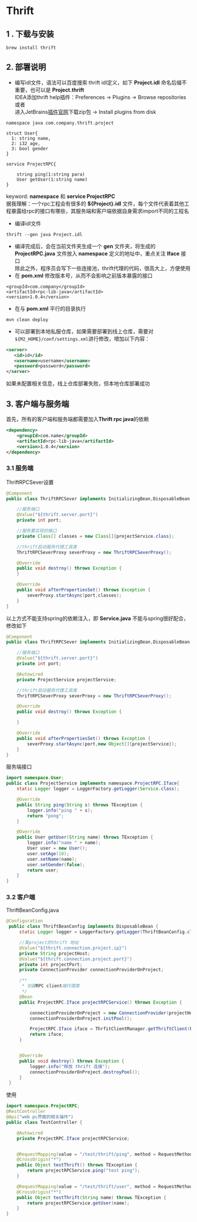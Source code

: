 # Thrift

## 1 . 下载与安装
```
brew install thrift
```
## 2. 部署说明
* 编写idl文件，语法可以百度搜索 thrift idl定义，如下 **Project.idl**
命名后缀不重要，也可以是 **Project.thrift** <br/>
IDEA添加thrift help插件：Preferences -> Plugins -> Browse repositories或者<br/>
进入JetBrains[插件官网](http://plugins.jetbrains.com)下载zip包 -> Install plugins from disk

```idl
namespace java com.company.thrift.project

struct User{
  1: string name,
  2: i32 age,
  3: bool gender
}

service ProjectRPC{

    string ping(1:string para)
    User getUser(1:string name)
}
```
keyword: **namespace** 和 **service ProjectRPC** <br/>
据我理解：一个rpc工程会有很多的 **${Project}.idl** 文件，每个文件代表着其他工程暴露给rpc的接口有哪些，其服务端和客户端依据自身需求import不同的工程名

* 编译idl文件
```
thrift --gen java Project.idl
```
* 编译完成后，会在当前文件夹生成一个 **gen** 文件夹，将生成的 **ProjectRPC.java** 文件放入 **namespace** 定义的地址中，重点关注 **Iface** 接口 <br/>
除此之外，程序员会写下一些连接池，thrift代理的代码，很高大上，方便使用
* 在 **pom.xml** 修改版本号，从而不会影响之前版本暴露的接口
```
<groupId>com.company</groupId>
<artifactId>rpc-lib-java</artifactId>
<version>1.0.4</version>
```
* 在与 **pom.xml** 平行的目录执行
```
mvn clean deploy
```
* 可以部署到本地私服仓库，如果需要部署到线上仓库，需要对 ```${M2_HOME}/conf/settings.xml```进行修改，增加以下内容：
```xml
<server>
   <id>id</id>
   <username>username</username>
   <password>password</password>
</server>
```
如果未配置相关信息，线上仓库部署失败，但本地仓库部署成功

## 3. 客户端与服务端
首先，所有的客户端和服务端都需要加入**Thrift rpc java**的依赖
``` xml
<dependency>
    <groupId>com.name</groupId>
    <artifactId>rpc-lib-java</artifactId>
    <version>1.0.4</version>
</dependency>
```
### 3.1 服务端
ThriftRPCSever设置
``` java
@Component
public class ThriftRPCSever implements InitializingBean,DisposableBean {

    //服务端口
    @Value("${thrift.server.port}")
    private int port;

    //服务要实现的接口
    private Class[] classes = new Class[]{projectService.class};

    //thrift启动服务代理工具类
    ThriftRPCSeverProxy severProxy = new ThriftRPCSeverProxy();

    @Override
    public void destroy() throws Exception {
    }

    @Override
    public void afterPropertiesSet() throws Exception {
        severProxy.startAsync(port,classes);
    }
}
```
以上方式不能支持spring的依赖注入，即 **Service.java** 不能与spring很好配合，修改如下
```java
@Component
public class ThriftRPCSever implements InitializingBean,DisposableBean {

    //服务端口
    @Value("${thrift.server.port}")
    private int port;

    @Autowired
    private ProjectService projectService;

    //thrift启动服务代理工具类
    ThriftRPCSeverProxy severProxy = new ThriftRPCSeverProxy();

    @Override
    public void destroy() throws Exception {

    }

    @Override
    public void afterPropertiesSet() throws Exception {
        severProxy.startAsync(port,new Object[]{projectService});
    }
}
```
服务端接口
``` java
import namespace.User;
public class ProjectService implements namespace.ProjectRPC.Iface{
    static Logger logger = LoggerFactory.getLogger(Service.class);

    @Override
    public String ping(String s) throws TException {
        logger.info("ping " + s);
        return "pong";
    }

    @Override
    public User getUser(String name) throws TException {
        logger.info("name " + name);
        User user = new User();
        user.setAge(10);
        user.setName(name);
        user.setGender(false);
        return user;
    }
}
```
### 3.2 客户端
ThriftBeanConfig.java
```java
@Configuration
 public class ThriftBeanConfig implements DisposableBean {
     static Logger logger = LoggerFactory.getLogger(ThriftBeanConfig.class);

     //某project的thrift 地址
     @Value("${thrift.connection.project.ip}")
     private String projectHost;
     @Value("${thrift.connection.project.port}")
     private int projectPort;
     private ConnectionProvider connectionProviderOnProject;

     /**
      * 创建RPC client端代理类
      */
     @Bean
     public ProjectRPC.Iface projectRPCService() throws Exception {

         connectionProviderOnProject = new ConnectionProvider(projectHost,projectPort,10*1000);
         connectionProviderOnProject.initPool();

         ProjectRPC.Iface iface = ThrfitClientManager.getThriftClient(ProjectRPC.Iface.class, connectionProviderOnProject);
         return iface;
     }


     @Override
     public void destroy() throws Exception {
         logger.info("释放 thrift 连接");
         connectionProviderOnProject.destroyPool();
     }
 }
```
使用
``` java
import namespace.ProjectRPC;
@RestController
@Api("web pc界面的相关操作")
public class TestController {

    @Autowired
    private ProjectRPC.Iface projectRPCService;


    @RequestMapping(value = "/test/thrift/ping", method = RequestMethod.GET)
    @CrossOrigin("*")
    public Object testThrift() throws TException {
        return projectRPCService.ping("test ping");
    }

    @RequestMapping(value = "/test/thrift/user", method = RequestMethod.GET)
    @CrossOrigin("*")
    public Object testThrift(String name) throws TException {
        return projectRPCService.getUser(name);
    }
}

```
